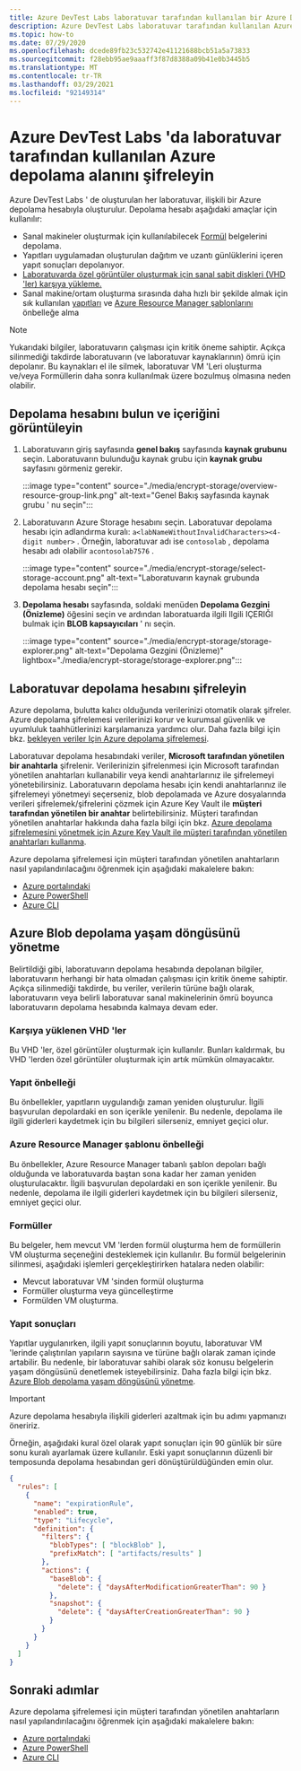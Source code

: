 ```yaml
---
title: Azure DevTest Labs laboratuvar tarafından kullanılan bir Azure Depolama hesabını şifreleyin
description: Azure DevTest Labs laboratuvar tarafından kullanılan Azure depolama 'nın şifrelenmesini nasıl yapılandıracağınızı öğrenin
ms.topic: how-to
ms.date: 07/29/2020
ms.openlocfilehash: dcede89fb23c532742e41121688bcb51a5a73833
ms.sourcegitcommit: f28ebb95ae9aaaff3f87d8388a09b41e0b3445b5
ms.translationtype: MT
ms.contentlocale: tr-TR
ms.lasthandoff: 03/29/2021
ms.locfileid: "92149314"
---
```

# <a name="encrypt-azure-storage-used-by-a-lab-in-azure-devtest-labs"></a>Azure DevTest Labs 'da laboratuvar tarafından kullanılan Azure depolama alanını şifreleyin
Azure DevTest Labs ' de oluşturulan her laboratuvar, ilişkili bir Azure depolama hesabıyla oluşturulur. Depolama hesabı aşağıdaki amaçlar için kullanılır: 

- Sanal makineler oluşturmak için kullanılabilecek [Formül](devtest-lab-manage-formulas.md) belgelerini depolama.
- Yapıtları uygulamadan oluşturulan dağıtım ve uzantı günlüklerini içeren yapıt sonuçları depolanıyor. 
- [Laboratuvarda özel görüntüler oluşturmak için sanal sabit diskleri (VHD 'ler) karşıya yükleme.](devtest-lab-create-template.md)
- Sanal makine/ortam oluşturma sırasında daha hızlı bir şekilde almak için sık kullanılan [yapıtları](add-artifact-vm.md) ve [Azure Resource Manager şablonlarını](devtest-lab-create-environment-from-arm.md) önbelleğe alma

> [!NOTE]
> Yukarıdaki bilgiler, laboratuvarın çalışması için kritik öneme sahiptir. Açıkça silinmediği takdirde laboratuvarın (ve laboratuvar kaynaklarının) ömrü için depolanır. Bu kaynakları el ile silmek, laboratuvar VM 'Leri oluşturma ve/veya Formüllerin daha sonra kullanılmak üzere bozulmuş olmasına neden olabilir. 

## <a name="locate-the-storage-account-and-view-its-contents"></a>Depolama hesabını bulun ve içeriğini görüntüleyin

1. Laboratuvarın giriş sayfasında **genel bakış** sayfasında **kaynak grubunu** seçin. Laboratuvarın bulunduğu kaynak grubu için **kaynak grubu** sayfasını görmeniz gerekir. 

    :::image type="content" source="./media/encrypt-storage/overview-resource-group-link.png" alt-text="Genel Bakış sayfasında kaynak grubu ' nu seçin":::
1. Laboratuvarın Azure Storage hesabını seçin. Laboratuvar depolama hesabı için adlandırma kuralı: `a<labNameWithoutInvalidCharacters><4-digit number>` . Örneğin, laboratuvar adı ise `contosolab` , depolama hesabı adı olabilir `acontosolab7576` . 

    :::image type="content" source="./media/encrypt-storage/select-storage-account.png" alt-text="Laboratuvarın kaynak grubunda depolama hesabı seçin":::
3. **Depolama hesabı** sayfasında, soldaki menüden **Depolama Gezgini (Önizleme)** öğesini seçin ve ardından laboratuarda ilgili Ilgili IÇERIĞI bulmak için **BLOB kapsayıcıları** ' nı seçin. 

   :::image type="content" source="./media/encrypt-storage/storage-explorer.png" alt-text="Depolama Gezgini (Önizleme)" lightbox="./media/encrypt-storage/storage-explorer.png":::

## <a name="encrypt-the-lab-storage-account"></a>Laboratuvar depolama hesabını şifreleyin
Azure depolama, bulutta kalıcı olduğunda verilerinizi otomatik olarak şifreler. Azure depolama şifrelemesi verilerinizi korur ve kurumsal güvenlik ve uyumluluk taahhütlerinizi karşılamanıza yardımcı olur. Daha fazla bilgi için bkz. [bekleyen veriler Için Azure depolama şifrelemesi](../storage/common/storage-service-encryption.md).

Laboratuvar depolama hesabındaki veriler, **Microsoft tarafından yönetilen bir anahtarla** şifrelenir. Verilerinizin şifrelenmesi için Microsoft tarafından yönetilen anahtarları kullanabilir veya kendi anahtarlarınız ile şifrelemeyi yönetebilirsiniz. Laboratuvarın depolama hesabı için kendi anahtarlarınız ile şifrelemeyi yönetmeyi seçerseniz, blob depolamada ve Azure dosyalarında verileri şifrelemek/şifrelerini çözmek için Azure Key Vault ile **müşteri tarafından yönetilen bir anahtar** belirtebilirsiniz. Müşteri tarafından yönetilen anahtarlar hakkında daha fazla bilgi için bkz. [Azure depolama şifrelemesini yönetmek için Azure Key Vault ile müşteri tarafından yönetilen anahtarları kullanma](../storage/common/customer-managed-keys-overview.md).

Azure depolama şifrelemesi için müşteri tarafından yönetilen anahtarların nasıl yapılandırılacağını öğrenmek için aşağıdaki makalelere bakın: 

- [Azure portalındaki](../storage/common/customer-managed-keys-configure-key-vault.md)
- [Azure PowerShell](../storage/common/customer-managed-keys-configure-key-vault.md)
- [Azure CLI](../storage/common/customer-managed-keys-configure-key-vault.md)


## <a name="manage-the-azure-blob-storage-life-cycle"></a>Azure Blob depolama yaşam döngüsünü yönetme
Belirtildiği gibi, laboratuvarın depolama hesabında depolanan bilgiler, laboratuvarın herhangi bir hata olmadan çalışması için kritik öneme sahiptir. Açıkça silinmediği takdirde, bu veriler, verilerin türüne bağlı olarak, laboratuvarın veya belirli laboratuvar sanal makinelerinin ömrü boyunca laboratuvarın depolama hesabında kalmaya devam eder.

### <a name="uploaded-vhds"></a>Karşıya yüklenen VHD 'ler
Bu VHD 'ler, özel görüntüler oluşturmak için kullanılır. Bunları kaldırmak, bu VHD 'lerden özel görüntüler oluşturmak için artık mümkün olmayacaktır.

### <a name="artifacts-cache"></a>Yapıt önbelleği
Bu önbellekler, yapıtların uygulandığı zaman yeniden oluşturulur. İlgili başvurulan depolardaki en son içerikle yenilenir. Bu nedenle, depolama ile ilgili giderleri kaydetmek için bu bilgileri silerseniz, emniyet geçici olur.

### <a name="azure-resource-manager-template-cache"></a>Azure Resource Manager şablonu önbelleği
Bu önbellekler, Azure Resource Manager tabanlı şablon depoları bağlı olduğunda ve laboratuvarda baştan sona kadar her zaman yeniden oluşturulacaktır. İlgili başvurulan depolardaki en son içerikle yenilenir. Bu nedenle, depolama ile ilgili giderleri kaydetmek için bu bilgileri silerseniz, emniyet geçici olur.

### <a name="formulas"></a>Formüller
Bu belgeler, hem mevcut VM 'lerden formül oluşturma hem de formüllerin VM oluşturma seçeneğini desteklemek için kullanılır. Bu formül belgelerinin silinmesi, aşağıdaki işlemleri gerçekleştirirken hatalara neden olabilir:

- Mevcut laboratuvar VM 'sinden formül oluşturma
- Formüller oluşturma veya güncelleştirme 
- Formülden VM oluşturma.

### <a name="artifact-results"></a>Yapıt sonuçları
Yapıtlar uygulanırken, ilgili yapıt sonuçlarının boyutu, laboratuvar VM 'lerinde çalıştırılan yapıların sayısına ve türüne bağlı olarak zaman içinde artabilir. Bu nedenle, bir laboratuvar sahibi olarak söz konusu belgelerin yaşam döngüsünü denetlemek isteyebilirsiniz. Daha fazla bilgi için bkz. [Azure Blob depolama yaşam döngüsünü yönetme](../storage/blobs/storage-lifecycle-management-concepts.md).

> [!IMPORTANT]
> Azure depolama hesabıyla ilişkili giderleri azaltmak için bu adımı yapmanızı öneririz. 

Örneğin, aşağıdaki kural özel olarak yapıt sonuçları için 90 günlük bir süre sonu kuralı ayarlamak üzere kullanılır. Eski yapıt sonuçlarının düzenli bir temposunda depolama hesabından geri dönüştürüldüğünden emin olur.

```json
{
  "rules": [
    {
      "name": "expirationRule",
      "enabled": true,
      "type": "Lifecycle",
      "definition": {
        "filters": {
          "blobTypes": [ "blockBlob" ],
          "prefixMatch": [ "artifacts/results" ]
        },
        "actions": {
          "baseBlob": {
            "delete": { "daysAfterModificationGreaterThan": 90 }
          },
          "snapshot": {
            "delete": { "daysAfterCreationGreaterThan": 90 }
          }
        }
      }
    }
  ]
}
```

## <a name="next-steps"></a>Sonraki adımlar
Azure depolama şifrelemesi için müşteri tarafından yönetilen anahtarların nasıl yapılandırılacağını öğrenmek için aşağıdaki makalelere bakın: 

- [Azure portalındaki](../storage/common/customer-managed-keys-configure-key-vault.md)
- [Azure PowerShell](../storage/common/customer-managed-keys-configure-key-vault.md)
- [Azure CLI](../storage/common/customer-managed-keys-configure-key-vault.md)